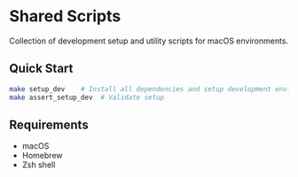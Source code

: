 # Shared Scripts

Collection of development setup and utility scripts for macOS environments.

## Quick Start

```bash
make setup_dev    # Install all dependencies and setup development environment
make assert_setup_dev  # Validate setup
```

## Requirements

-   macOS
-   Homebrew
-   Zsh shell
